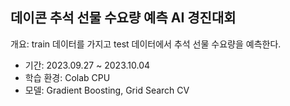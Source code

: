 ## 데이콘 추석 선물 수요량 예측 AI 경진대회
개요: train 데이터를 가지고 test 데이터에서 추석 선물 수요량을 예측한다.
- 기간: 2023.09.27 ~ 2023.10.04
- 학습 환경: Colab CPU
- 모델: Gradient Boosting, Grid Search CV

  
  
